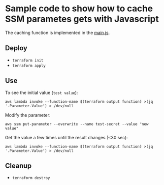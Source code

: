 # Sample code to show how to cache SSM parametes gets with Javascript

The caching function is implemented in the [main.js](index.js#L4).

## Deploy

* ```terraform init```
* ```terraform apply```

## Use

To see the initial value (```test value```):

```aws lambda invoke --function-name $(terraform output function) >(jq '.Parameter.Value') > /dev/null```

Modify the parameter:

```aws ssm put-parameter --overwrite --name test-secret --value "new value"```

Get the value a few times until the result changes (<30 sec):

```aws lambda invoke --function-name $(terraform output function) >(jq '.Parameter.Value') > /dev/null```

## Cleanup

* ```terraform destroy```
